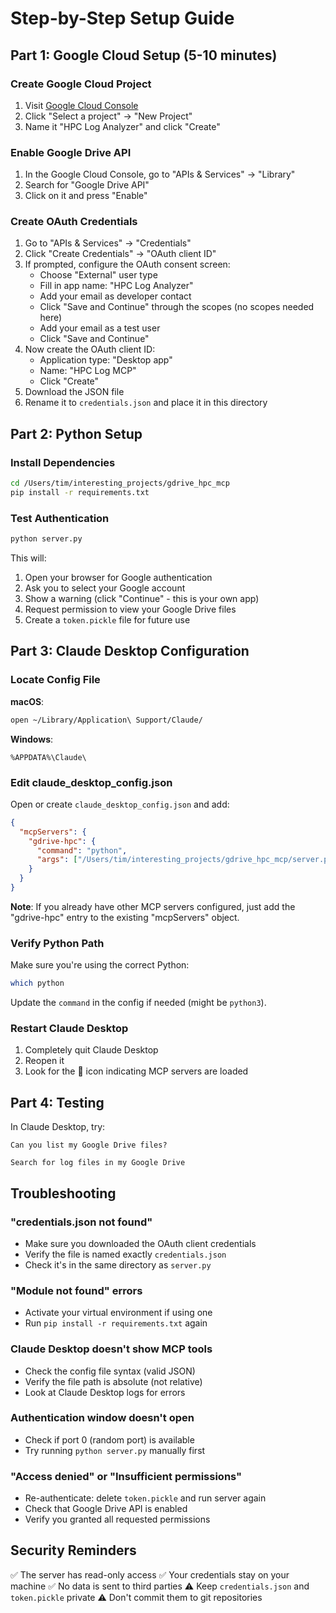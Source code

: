 # Step-by-Step Setup Guide

## Part 1: Google Cloud Setup (5-10 minutes)

### Create Google Cloud Project

1. Visit [Google Cloud Console](https://console.cloud.google.com/)
2. Click "Select a project" → "New Project"
3. Name it "HPC Log Analyzer" and click "Create"

### Enable Google Drive API

1. In the Google Cloud Console, go to "APIs & Services" → "Library"
2. Search for "Google Drive API"
3. Click on it and press "Enable"

### Create OAuth Credentials

1. Go to "APIs & Services" → "Credentials"
2. Click "Create Credentials" → "OAuth client ID"
3. If prompted, configure the OAuth consent screen:
   - Choose "External" user type
   - Fill in app name: "HPC Log Analyzer"
   - Add your email as developer contact
   - Click "Save and Continue" through the scopes (no scopes needed here)
   - Add your email as a test user
   - Click "Save and Continue"
4. Now create the OAuth client ID:
   - Application type: "Desktop app"
   - Name: "HPC Log MCP"
   - Click "Create"
5. Download the JSON file
6. Rename it to `credentials.json` and place it in this directory

## Part 2: Python Setup

### Install Dependencies

```bash
cd /Users/tim/interesting_projects/gdrive_hpc_mcp
pip install -r requirements.txt
```

### Test Authentication

```bash
python server.py
```

This will:
1. Open your browser for Google authentication
2. Ask you to select your Google account
3. Show a warning (click "Continue" - this is your own app)
4. Request permission to view your Google Drive files
5. Create a `token.pickle` file for future use

## Part 3: Claude Desktop Configuration

### Locate Config File

**macOS**:
```bash
open ~/Library/Application\ Support/Claude/
```

**Windows**:
```
%APPDATA%\Claude\
```

### Edit claude_desktop_config.json

Open or create `claude_desktop_config.json` and add:

```json
{
  "mcpServers": {
    "gdrive-hpc": {
      "command": "python",
      "args": ["/Users/tim/interesting_projects/gdrive_hpc_mcp/server.py"]
    }
  }
}
```

**Note**: If you already have other MCP servers configured, just add the "gdrive-hpc" entry to the existing "mcpServers" object.

### Verify Python Path

Make sure you're using the correct Python:

```bash
which python
```

Update the `command` in the config if needed (might be `python3`).

### Restart Claude Desktop

1. Completely quit Claude Desktop
2. Reopen it
3. Look for the 🔌 icon indicating MCP servers are loaded

## Part 4: Testing

In Claude Desktop, try:

```
Can you list my Google Drive files?
```

```
Search for log files in my Google Drive
```

## Troubleshooting

### "credentials.json not found"
- Make sure you downloaded the OAuth client credentials
- Verify the file is named exactly `credentials.json`
- Check it's in the same directory as `server.py`

### "Module not found" errors
- Activate your virtual environment if using one
- Run `pip install -r requirements.txt` again

### Claude Desktop doesn't show MCP tools
- Check the config file syntax (valid JSON)
- Verify the file path is absolute (not relative)
- Look at Claude Desktop logs for errors

### Authentication window doesn't open
- Check if port 0 (random port) is available
- Try running `python server.py` manually first

### "Access denied" or "Insufficient permissions"
- Re-authenticate: delete `token.pickle` and run server again
- Check that Google Drive API is enabled
- Verify you granted all requested permissions

## Security Reminders

✅ The server has read-only access
✅ Your credentials stay on your machine
✅ No data is sent to third parties
⚠️ Keep `credentials.json` and `token.pickle` private
⚠️ Don't commit them to git repositories
